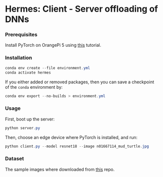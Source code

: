 # Hermes: Client - Server offloading of DNNs


### Prerequisites

Install PyTorch on OrangePi 5 using [this](https://pytorch.org/tutorials/intermediate/realtime_rpi.html) tutorial.

### Installation 

```powershell
conda env create --file environment.yml
conda activate hermes
```

If you either added or removed packages, then you can save a checkpoint of the `conda` environment by:

```powershell
conda env export --no-builds > environment.yml
```

### Usage

First, boot up the server:
```powershell
python server.py
```

Then, choose an edge device where PyTorch is installed, and run:
```powershell
python client.py --model resnet18 --image n01667114_mud_turtle.jpg
```

### Dataset

The sample images where downloaded from [this](https://github.com/EliSchwartz/imagenet-sample-images) repo.
